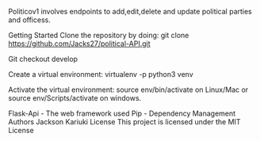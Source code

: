 Politicov1 involves endpoints to add,edit,delete and update political parties and officess.

Getting Started
Clone the repository by doing: git clone https://github.com/Jacks27/political-API.git

Git checkout develop

Create a virtual environment: virtualenv -p python3 venv

Activate the virtual environment: source env/bin/activate on Linux/Mac or source env/Scripts/activate on windows.

Flask-Api - The web framework used
Pip - Dependency Management
Authors
Jackson Kariuki
License
This project is licensed under the MIT License
